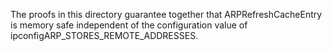 The proofs in this directory guarantee together that
ARPRefreshCacheEntry is memory safe independent
of the configuration value of
ipconfigARP_STORES_REMOTE_ADDRESSES.

